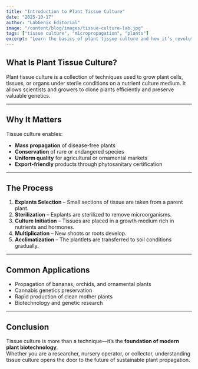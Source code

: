 ```yaml
---
title: "Introduction to Plant Tissue Culture"
date: "2025-10-17"
author: "LabGenix Editorial"
image: "/content/blog/images/tissue-culture-lab.jpg"
tags: ["tissue culture", "micropropagation", "plants"]
excerpt: "Learn the basics of plant tissue culture and how it’s revolutionizing modern propagation methods for laboratories worldwide."
---
```


## What Is Plant Tissue Culture?

Plant tissue culture is a collection of techniques used to grow plant cells, tissues, or organs under sterile conditions on a nutrient culture medium. It allows scientists and growers to clone plants efficiently and preserve valuable genetics.

---

## Why It Matters

Tissue culture enables:
- **Mass propagation** of disease-free plants  
- **Conservation** of rare or endangered species  
- **Uniform quality** for agricultural or ornamental markets  
- **Export-friendly** products through phytosanitary certification  

---

## The Process

1. **Explants Selection** – Small sections of tissue are taken from a parent plant.  
2. **Sterilization** – Explants are sterilized to remove microorganisms.  
3. **Culture Initiation** – Tissues are placed in a growth medium rich in nutrients and hormones.  
4. **Multiplication** – New shoots or roots develop.  
5. **Acclimatization** – The plantlets are transferred to soil conditions gradually.

---

## Common Applications

- Propagation of bananas, orchids, and ornamental plants  
- Cannabis genetics preservation  
- Rapid production of clean mother plants  
- Biotechnology and genetic research  

---

## Conclusion

Tissue culture is more than a technique—it’s the **foundation of modern plant biotechnology**.  
Whether you are a researcher, nursery operator, or collector, understanding tissue culture opens the door to the future of sustainable plant propagation.
